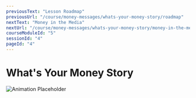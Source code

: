 ```yaml
---
previousText: "Lesson Roadmap"
previousUrl: "/course/money-messages/whats-your-money-story/roadmap"
nextText: "Money in the Media"
nextUrl: "/course/money-messages/whats-your-money-story/money-in-the-media"
courseModuleId: "5"
sessionId: "4"
pageId: "4"
---
```



# What's Your Money Story
![Animation Placeholder](/assets/img/animation-placeholder.jpg)